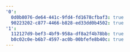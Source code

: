 ```yaml
---
'0':
  0d0b8076-de64-441c-9fd4-fd1678cfbaf3: true
  90223202-c877-4466-b828-ed33dd0b4502: true
'1':
  112127d9-bef3-4bf9-958a-df8a2f4b78bb: true
  b0c02c0e-b6b7-4597-ac0b-00bfefe8b40c: true
---
```

